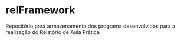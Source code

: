 # relFramework
Repositório para armazenamento dos programa desenvolvidos para a realização do Relatório de Aula Prática
